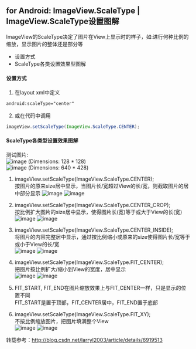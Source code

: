 ## for Android: ImageView.ScaleType | ImageView.ScaleType设置图解 
ImageView的ScaleType决定了图片在View上显示时的样子，如:进行何种比例的缩放，显示图片的整体还是部分等  
>
- 设置方式
- ScaleType各类设置效果型图解

#### 设置方式
1. 在layout xml中定义
```xml
android:scaleType="center" 
```  
2. 或在代码中调用 
```java 
imageView.setScaleType(ImageView.ScaleType.CENTER);  
```

#### ScaleType各类型设置效果图解
测试图片:  
![image](../images-folder/0_1319976827wW01.png)
(Dimensions: 128 * 128)  
![image](../images-folder/0_1319976939pkgr.gif)
(Dimensions: 640 * 428)  

1. imageView.setScaleType(ImageView.ScaleType.CENTER);  
   按图片的原来size居中显示，当图片长/宽超过View的长/宽，则截取图片的居中部分显示
![image](../images-folder/center1.jpg) ![image](../images-folder/center2.gif)

2. imageView.setScaleType(ImageView.ScaleType.CENTER_CROP);  
按比例扩大图片的size居中显示，使得图片长(宽)等于或大于View的长(宽)  
![image](../images-folder/center_crop1.gif) ![image](../images-folder/center_crop2.gif)

3. imageView.setScaleType(ImageView.ScaleType.CENTER_INSIDE);  
将图片的内容完整居中显示，通过按比例缩小或原来的size使得图片长/宽等于或小于View的长/宽   
![image](../images-folder/center_inside1.gif) ![image](../images-folder/center_inside2.gif)

4. imageView.setScaleType(ImageView.ScaleType.FIT_CENTER);  
把图片按比例扩大/缩小到View的宽度，居中显示  
![image](../images-folder/fit_center1.gif) ![image](../images-folder/fit_center2.gif)

5. FIT_START, FIT_END在图片缩放效果上与FIT_CENTER一样，只是显示的位置不同    
FIT_START是置于顶部，FIT_CENTER居中，FIT_END置于底部  

6. imageView.setScaleType(ImageView.ScaleType.FIT_XY);  
不按比例缩放图片，把图片填满整个View  
![image](../images-folder/fit_xy1.gif) ![image](../images-folder/fit_xy2.gif)

转载参考：http://blog.csdn.net/larryl2003/article/details/6919513

